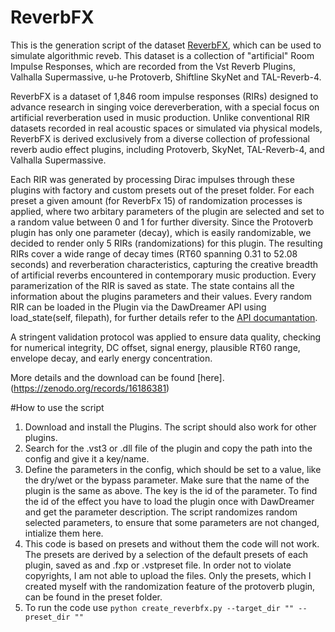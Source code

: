 # ReverbFX
This is the generation script of the dataset [ReverbFX](https://zenodo.org/records/16186381), which can be used to simulate algorithmic reveb. 
This dataset is a collection of "artificial" Room Impulse Responses, which are recorded from the Vst Reverb Plugins,  Valhalla Supermassive, u-he Protoverb, Shiftline SkyNet and TAL-Reverb-4. 

ReverbFX is a dataset of 1,846 room impulse responses (RIRs) designed to advance research in singing voice dereverberation, with a special focus on artificial reverberation used in music production. Unlike conventional RIR datasets recorded in real acoustic spaces or simulated via physical models, ReverbFX is derived exclusively from a diverse collection of professional reverb audio effect plugins, including Protoverb, SkyNet, TAL-Reverb-4, and Valhalla Supermassive.

Each RIR was generated by processing Dirac impulses through these plugins with factory and custom presets out of the preset folder. For each preset a given amount (for ReverbFx 15) of randomization processes is applied, where two arbitary parameters of the plugin are selected and set to a random value between 0 and 1 for further diversity. Since the Protoverb plugin has only one parameter (decay), which is easily randomizable, we decided to render only 5 RIRs (randomizations) for this plugin. 
The resulting RIRs cover a wide range of decay times (RT60 spanning 0.31 to 52.08 seconds) and reverberation characteristics, capturing the creative breadth of artificial reverbs encountered in contemporary music production.
Every paramerization of the RIR is saved as state. The state contains all the information about the plugins parameters and their values. Every random RIR can be loaded in the Plugin via the DawDreamer API using load_state(self, filepath), for further details refer to the [API documantation](https://dirt.design/DawDreamer/dawdreamer.html).

A stringent validation protocol was applied to ensure data quality, checking for numerical integrity, DC offset, signal energy, plausible RT60 range, envelope decay, and early energy concentration.

More details and the download can be found [here].(https://zenodo.org/records/16186381)

#How to use the script
1. Download and install the Plugins. The script should also work for other plugins. 
2. Search for the .vst3 or .dll file of the plugin and copy the path into the config and give it a key/name.
3. Define the parameters in the config, which should be set to a value, like the dry/wet or the bypass parameter. Make sure that the name of the plugin is the same as above. The key is the id of the parameter. To find the id of the effect you have to load the plugin once with DawDreamer and get the parameter description. The script randomizes random selected parameters, to ensure that some parameters are not changed, intialize them here. 
5. This code is based on presets and without them the code will not work. The presets are derived by a selection of the default presets of each plugin, saved as and .fxp or .vstpreset file. In order not to violate copyrights, I am not able to upload the files. Only the presets, which I created myself with the randomization feature of the protoverb plugin, can be found in the preset folder. 
4. To run the code use `python create_reverbfx.py --target_dir "" --preset_dir ""` 
